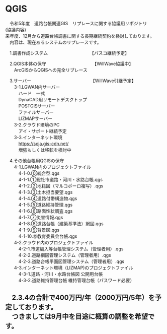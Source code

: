 # QGIS
　令和5年度　道路台帳関連GIS　リプレースに関する協議用リポジトリ  
(協議内容)  
 来年度、12月から道路台帳調書に関する長期継続契約を検討しております。  
 　内容は、現在あるシステムのリプレースです。  

　1.調書作成システム　　　　　　　　　　【パスコ継続予定】  

　2.QGIS本体の保守　　　　　　　　　　　【WillWave協議中】  
 　　ArcGISからQGISへの完全リプレース  
 
　3.サーバー　　　　　　　　　　　　　　【WillWave引継予定】  
 　　3-1.LGWAN内サーバー  
　　　ハード　一式  
　　　DynaCAD用リモートデスクトップ  
　　　POSTGISサーバー  
　　　ファイルサーバー  
　　　LIZMAPサーバー  
　　3-2.クラウド環境のPC  
　　　アイ・サポート継続予定  
　　3-3.インターネット環境  
　　　https://soja.gis-cdn.net/  
　　　増強もしくは移転を検討中  
             
　4.その他台帳用QGISの保守  
　　4-1.LGWAN内のプロジェクトファイル  
　　　4-1-0.⓪統合型.qgs  
　　　4-1-1.①総社市道路・河川・水路台帳.qgs  
　　　4-1-2.②地籍図（マルコポーロ複写）.qgs  
　　　4-1-3.③土木担当要望.qgs  
　　　4-1-4.④道路付帯構造物.qgs  
　　　4-1-5.⑤道路維持管理.qgs  
　　　4-1-6.⑥路面性状調査.qgs  
　　　4-1-7.⑦災害情報.qgs  
　　　4-1-8.⑧道路台帳（建築基準法）網図.qgs  
　　　4-1-9.⑨背景図.qgs  
　　　4-1-10.⑩教育委員会台帳.qgs  
　　4-2.クラウド内のプロジェクトファイル  
　　　4-2-1.市道編入等台帳管理システム（管理者用）.qgs  
　　　4-2-2.道路網図管理システム（管理者用）.qgs  
　　　4-2-3.道路台帳平面図管理システム（管理者用）.qgs  
　　4-3.インターネット環境（LIZMAP)のプロジェクトファイル  
　　　4-3-1.道路・河川・水路台帳図 公開用台帳  
　　　4-3-2.道路維持管理台帳 維持管理台帳（パスワード必要）  
   
　2.3.4の合計で400万円/年（2000万円/5年）を予定しております。  
 　つきましては9月中を目途に概算の調整を希望です。  
-
